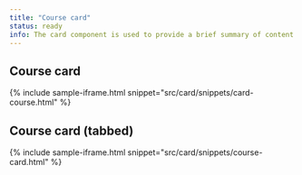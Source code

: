 ```yaml
---
title: "Course card"
status: ready
info: The card component is used to provide a brief summary of content or a task, often with a link to more detail. Cards are frequently displayed alongside other cards in a [card set](/blocks/card-set/) to group related content or tasks.
---
```


## Course card

{% include sample-iframe.html snippet="src/card/snippets/card-course.html" %}

## Course card (tabbed)

{% include sample-iframe.html snippet="src/card/snippets/course-card.html" %}

